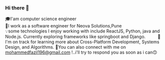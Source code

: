 ### Hi there 👋

🎓I'am computer science engineer<br/>
💫I work as a software engineer for Neova Solutions,Pune<br/>
💡some technologies I enjoy working with include ReactJS, Python, java and Node.js. Currently exploring 
frameworks like springboot and Django.&nbsp;&nbsp;&nbsp;&nbsp;&nbsp;&nbsp;&nbsp;&nbsp;&nbsp;
💫I'm on track for learning more about Cross-Platform Development, Systems Design, and Algorithms.
📧You can also connect with me on mohammedfazil196@gmail.com !..i'll try to respond you as soon as i can🙃 

